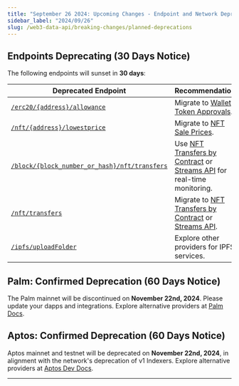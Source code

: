 ```yaml
---
title: "September 26 2024: Upcoming Changes - Endpoint and Network Deprecations"
sidebar_label: "2024/09/26"
slug: /web3-data-api/breaking-changes/planned-deprecations
---
```


## Endpoints Deprecating (30 Days Notice)

The following endpoints will sunset in **30 days**:

| Deprecated Endpoint                                                                                      | Recommendation                                                                                                                                        |
| -------------------------------------------------------------------------------------------------------- | ----------------------------------------------------------------------------------------------------------------------------------------------------- |
| [`/erc20/{address}/allowance`](/web3-data-api/evm/reference/get-token-allowance)                         | Migrate to [Wallet Token Approvals](/web3-data-api/evm/reference/wallet-api/get-wallet-token-approvals).                                              |
| [`/nft/{address}/lowestprice`](/web3-data-api/evm/reference/price/get-nft-lowest-price)                  | Migrate to [NFT Sale Prices](/web3-data-api/evm/reference/price/get-nft-contract-sale-prices).                                                        |
| [`/block/{block_number_or_hash}/nft/transfers`](/web3-data-api/evm/reference/get-nft-transfers-by-block) | Use [NFT Transfers by Contract](/web3-data-api/evm/reference/get-nft-contract-transfers) or [Streams API](/streams-api/evm) for real-time monitoring. |
| [`/nft/transfers`](/web3-data-api/evm/reference/get-nft-transfers-from-to-block)                         | Migrate to [NFT Transfers by Contract](/web3-data-api/evm/reference/get-nft-contract-transfers) or [Streams API](/streams-api/evm).                   |
| [`/ipfs/uploadFolder`](https://deep-index.moralis.io/api-docs-2.2/#/IPFS/uploadFolder)                   | Explore other providers for IPFS services.                                                                                                            |

## Palm: Confirmed Deprecation (60 Days Notice)

The Palm mainnet will be discontinued on **November 22nd, 2024**. Please update your dapps and integrations. Explore alternative providers at [Palm Docs](https://docs.palm.io/howto/use-supported-tools/tools).

## Aptos: Confirmed Deprecation (60 Days Notice)

Aptos mainnet and testnet will be deprecated on **November 22nd, 2024**, in alignment with the network's deprecation of v1 Indexers. Explore alternative providers at [Aptos Dev Docs](https://aptos.dev/en/build/apis).

---
